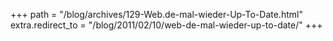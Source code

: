 +++
path = "/blog/archives/129-Web.de-mal-wieder-Up-To-Date.html"
extra.redirect_to = "/blog/2011/02/10/web-de-mal-wieder-up-to-date/"
+++

